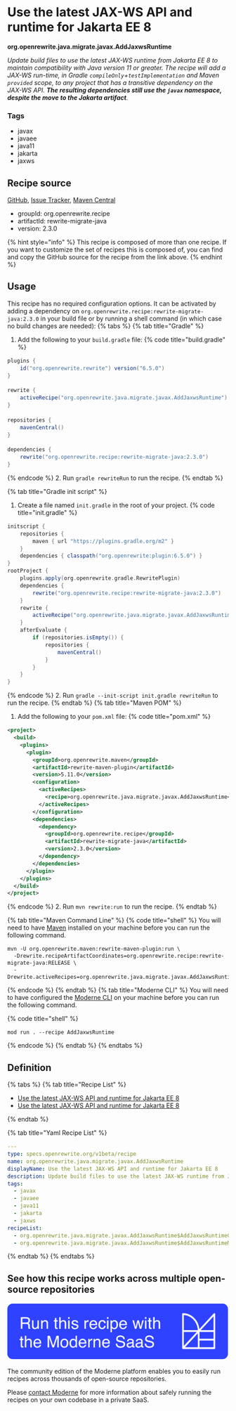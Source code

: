 # Use the latest JAX-WS API and runtime for Jakarta EE 8

**org.openrewrite.java.migrate.javax.AddJaxwsRuntime**

_Update build files to use the latest JAX-WS runtime from Jakarta EE 8 to maintain compatibility with Java version 11 or greater. The recipe will add a JAX-WS run-time, in Gradle `compileOnly`+`testImplementation` and Maven `provided` scope, to any project that has a transitive dependency on the JAX-WS API. **The resulting dependencies still use the `javax` namespace, despite the move to the Jakarta artifact**._

### Tags

* javax
* javaee
* java11
* jakarta
* jaxws

## Recipe source

[GitHub](https://github.com/openrewrite/rewrite-migrate-java/blob/main/src/main/java/org/openrewrite/java/migrate/javax/AddJaxwsRuntime.java), [Issue Tracker](https://github.com/openrewrite/rewrite-migrate-java/issues), [Maven Central](https://central.sonatype.com/artifact/org.openrewrite.recipe/rewrite-migrate-java/2.3.0/jar)

* groupId: org.openrewrite.recipe
* artifactId: rewrite-migrate-java
* version: 2.3.0

{% hint style="info" %}
This recipe is composed of more than one recipe. If you want to customize the set of recipes this is composed of, you can find and copy the GitHub source for the recipe from the link above.
{% endhint %}

## Usage

This recipe has no required configuration options. It can be activated by adding a dependency on `org.openrewrite.recipe:rewrite-migrate-java:2.3.0` in your build file or by running a shell command (in which case no build changes are needed): 
{% tabs %}
{% tab title="Gradle" %}
1. Add the following to your `build.gradle` file:
{% code title="build.gradle" %}
```groovy
plugins {
    id("org.openrewrite.rewrite") version("6.5.0")
}

rewrite {
    activeRecipe("org.openrewrite.java.migrate.javax.AddJaxwsRuntime")
}

repositories {
    mavenCentral()
}

dependencies {
    rewrite("org.openrewrite.recipe:rewrite-migrate-java:2.3.0")
}
```
{% endcode %}
2. Run `gradle rewriteRun` to run the recipe.
{% endtab %}

{% tab title="Gradle init script" %}
1. Create a file named `init.gradle` in the root of your project.
{% code title="init.gradle" %}
```groovy
initscript {
    repositories {
        maven { url "https://plugins.gradle.org/m2" }
    }
    dependencies { classpath("org.openrewrite:plugin:6.5.0") }
}
rootProject {
    plugins.apply(org.openrewrite.gradle.RewritePlugin)
    dependencies {
        rewrite("org.openrewrite.recipe:rewrite-migrate-java:2.3.0")
    }
    rewrite {
        activeRecipe("org.openrewrite.java.migrate.javax.AddJaxwsRuntime")
    }
    afterEvaluate {
        if (repositories.isEmpty()) {
            repositories {
                mavenCentral()
            }
        }
    }
}
```
{% endcode %}
2. Run `gradle --init-script init.gradle rewriteRun` to run the recipe.
{% endtab %}
{% tab title="Maven POM" %}
1. Add the following to your `pom.xml` file:
{% code title="pom.xml" %}
```xml
<project>
  <build>
    <plugins>
      <plugin>
        <groupId>org.openrewrite.maven</groupId>
        <artifactId>rewrite-maven-plugin</artifactId>
        <version>5.11.0</version>
        <configuration>
          <activeRecipes>
            <recipe>org.openrewrite.java.migrate.javax.AddJaxwsRuntime</recipe>
          </activeRecipes>
        </configuration>
        <dependencies>
          <dependency>
            <groupId>org.openrewrite.recipe</groupId>
            <artifactId>rewrite-migrate-java</artifactId>
            <version>2.3.0</version>
          </dependency>
        </dependencies>
      </plugin>
    </plugins>
  </build>
</project>
```
{% endcode %}
2. Run `mvn rewrite:run` to run the recipe.
{% endtab %}

{% tab title="Maven Command Line" %}
{% code title="shell" %}
You will need to have [Maven](https://maven.apache.org/download.cgi) installed on your machine before you can run the following command.

```shell
mvn -U org.openrewrite.maven:rewrite-maven-plugin:run \
  -Drewrite.recipeArtifactCoordinates=org.openrewrite.recipe:rewrite-migrate-java:RELEASE \
  -Drewrite.activeRecipes=org.openrewrite.java.migrate.javax.AddJaxwsRuntime
```
{% endcode %}
{% endtab %}
{% tab title="Moderne CLI" %}
You will need to have configured the [Moderne CLI](https://docs.moderne.io/moderne-cli/cli-intro) on your machine before you can run the following command.

{% code title="shell" %}
```shell
mod run . --recipe AddJaxwsRuntime
```
{% endcode %}
{% endtab %}
{% endtabs %}

## Definition

{% tabs %}
{% tab title="Recipe List" %}
* [Use the latest JAX-WS API and runtime for Jakarta EE 8](../../../java/migrate/javax/addjaxwsruntime$addjaxwsruntimegradle.md)
* [Use the latest JAX-WS API and runtime for Jakarta EE 8](../../../java/migrate/javax/addjaxwsruntime$addjaxwsruntimemaven.md)

{% endtab %}

{% tab title="Yaml Recipe List" %}
```yaml
---
type: specs.openrewrite.org/v1beta/recipe
name: org.openrewrite.java.migrate.javax.AddJaxwsRuntime
displayName: Use the latest JAX-WS API and runtime for Jakarta EE 8
description: Update build files to use the latest JAX-WS runtime from Jakarta EE 8 to maintain compatibility with Java version 11 or greater. The recipe will add a JAX-WS run-time, in Gradle `compileOnly`+`testImplementation` and Maven `provided` scope, to any project that has a transitive dependency on the JAX-WS API. **The resulting dependencies still use the `javax` namespace, despite the move to the Jakarta artifact**.
tags:
  - javax
  - javaee
  - java11
  - jakarta
  - jaxws
recipeList:
  - org.openrewrite.java.migrate.javax.AddJaxwsRuntime$AddJaxwsRuntimeGradle
  - org.openrewrite.java.migrate.javax.AddJaxwsRuntime$AddJaxwsRuntimeMaven

```
{% endtab %}
{% endtabs %}

## See how this recipe works across multiple open-source repositories

[![Moderne Link Image](/.gitbook/assets/ModerneRecipeButton.png)](https://app.moderne.io/recipes/org.openrewrite.java.migrate.javax.AddJaxwsRuntime)

The community edition of the Moderne platform enables you to easily run recipes across thousands of open-source repositories.

Please [contact Moderne](https://moderne.io/product) for more information about safely running the recipes on your own codebase in a private SaaS.
